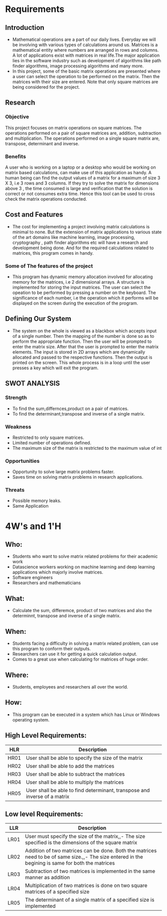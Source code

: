 # Requirements
## Introduction
  * Mathematical operations are a part of our daily lives. Everyday we will be involving with various types of calculations around us. Matrices is a mathematical entity where numbers are arranged in rows and columns. A lot of applications exist with matrices in real life.The major application lies in the software industry such as development of algorithms like path finder algorithms, image processing algorithms and many more.
  * In this project, some of the basic matrix operations are presented where a user can select the operation to be performed on the matrix. Then the matrices with their size are entered. Note that only square matrices are being considered for the project.

## Research

### Objective
This project focuses on matrix operations on square matrices. The operations performed on a pair of square matrices are, addition, subtraction and multiplication. The operations performed on a single square matrix are, transpose, determinant and inverse. 

### Benefits

A user who is working on a laptop or a desktop who would be working on matrix based calculations, can make use of this application as handy. A human being can find the output values of a matrix for a maximum of size 3 X 3, i.e 3 rows and 3 columns. If they try to solve the matrix for dimensions above 3 , the time consumed is large and verification that the solution is correct or not consumes extra time. Hence this tool can be used to cross check the matrix operations conducted.


## Cost and Features

 * The cost for implementing a project involving matrix calculations is minimal to none. But the extension of matrix applications to various state of the art domains like machine learning, image processing, cryptography , path finder algorithms etc will have a research and development being done. And for the required calculations related to matrices, this program comes in handy.
 
 ### Some of The features of the project

 * This program has dynamic memory allocation involved for allocating memory for the matrices, i.e 2 dimensional arrays. A structure is implemented for storing the input matrices. The user can select the opeation to be performed by pressing a number on the keyboard. The significance of each number, i.e the operation which it performs will be displayed on the screen during the execution of the program.


## Defining Our System
* The system on the whole is viewed as a blackbox which accepts input of a single number. Then the mapping of the number is done so as to perform the appropriate function. Then the user will be prompted to enter the matrix size. After that the user is prompted to enter the matrix elements. The input is stored in 2D arrays which are dynamically allocated and passed to the respective functions. Then the output is printed on the screen. This whole process is in a loop until the user presses a key which will exit the program.

## SWOT ANALYSIS
### Strength
- To find the sum,differnces,product on a pair of matrices.
- To find the determinant,transpose and inverse of a single matrix.
### Weakness
- Restricted to only square matrices.
- Limited number of operations defined.
- The maximum size of the matrix is restricted to the maximum value of int 
### Opportunities
- Opportunity to solve large matrix problems faster.
- Saves time on solving matrix problems in research applications.
### Threats
- Possible memory leaks.
- Same Application
# 4W&#39;s and 1&#39;H

## Who:
 * Students who want to solve matrix related problems for their academic work
 * Datascience workers working on machine learning and deep learning applications which majorly involve matrices.
 * Software engineers
 * Researchers and mathematicians

## What:
 * Calculate the sum, differemce, product of two matrices and also the determinnt, transpose and inverse of a single matrix.


## When:
 * Students facing a difficulty in solving a matrix related problem, can use this program to conform their outputs.
 * Researchers can use it for getting a quick calculation output.
 * Comes to a great use when calculating for matrices of huge order.

## Where:
 * Students, employees and researchers all over the world.

## How:
 * This program can be executed in a system which has Linux or Windows operating system. 

## High Level Requirements: 
| HLR | Description |  
| ----- | ----- | 
| HR01 | User shall be able to specify the size of the matrix |
| HR02 | User shall be able to add the matrices| 
| HR03 | User shall be able to subtract the matrices| 
| HR04 | User shall be able to multiply the matrices | 
| HR05 | User shall be able to find determinant, transpose and inverse of a matrix | 

##  Low level Requirements:
 
| LLR | Description | 
| ------ | --------- | 
| LR01 | User must specify the size of the matrix,,- The size specified is the dimensions of the square matrix |
| LR02 | Addition of two matrices can be done. Both the matrices need to be of same size.,,- The size entered in the begining is same for both the matrices | 
| LR03 | Subtraction of two matrices is implemented in the same manner as addition| 
| LR04 | Multiplication of two matrices is done on two square matrices of a specified size| 
| LR05 | The determinant of a single matrix of a specified size is implemented|
